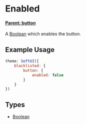 # Enabled

#### **[Parent: button](/docs/blacklisted/button/)**

A [Boolean](https://developer.mozilla.org/en-US/docs/Web/JavaScript/Reference/Global_Objects/Boolean) which enables the button.

## Example Usage

```js
theme: SoftUI({
    blacklisted: {
        button: {
            enabled: false
        }
    }
})
```

## Types

-   [Boolean](https://developer.mozilla.org/en-US/docs/Web/JavaScript/Reference/Global_Objects/Boolean)
